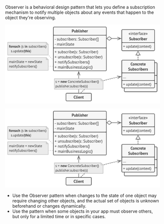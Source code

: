 Observer is a behavioral design pattern that lets you define a subscription mechanism to notify multiple objects about any events that happen to the object they're observing.

![](observer1.png)

![](observer1.png)

- Use the Observer pattern when changes to the state of one object may require changing other objects, and the actual set of objects is unknown beforehand or changes dynamically.
- Use the pattern when some objects in your app must observe others, but only for a limited time or in specific cases.
